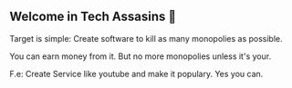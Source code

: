 ## Welcome in Tech Assasins 👋

Target is simple: Create software to kill as many monopolies as possible.

You can earn money from it. But no more monopolies unless it's your.

F.e: Create Service like youtube and make it populary. Yes you can. 
